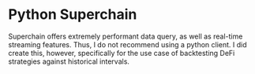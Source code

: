 # Python Superchain

Superchain offers extremely performant data query, as well as real-time streaming features. Thus, I do not recommend using a python client. I did create this, however, specifically for the use case of backtesting DeFi strategies against historical intervals. 